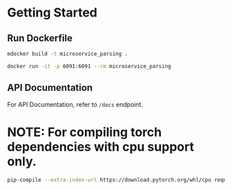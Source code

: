 # Getting Started

## Run Dockerfile

```bash
mdocker build -t microservice_parsing .

docker run -it -p 6091:6091 --rm microservice_parsing
```

## API Documentation

For API Documentation, refer to `/docs` endpoint.

# NOTE: For compiling torch dependencies with cpu support only.

```bash
pip-compile --extra-index-url https://download.pytorch.org/whl/cpu requirements.in
```
